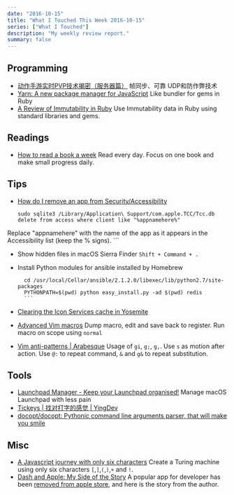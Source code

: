 ```yaml
---
date: "2016-10-15"
title: "What I Touched This Week 2016-10-15"
series: ["What I Touched"]
description: "My weekly review report."
summary: false
---
```


## Programming

* [动作手游实时PVP技术揭密（服务器篇）][1] 帧同步、可靠 UDP和防作弊技术
* [Yarn: A new package manager for JavaScript][2] Like bundler for gems in Ruby
* [A Review of Immutability in Ruby][3] Use Immutability data in Ruby using standard libraries and gems.

<!--more-->

## Readings

* [How to read a book a week][4] Read every day. Focus on one book and make small progress daily.

## Tips

* [How do I remove an app from Security/Accessibility][5]

    ```
    sudo sqlite3 /Library/Application\ Support/com.apple.TCC/Tcc.db
    delete from access where client like "%appnamehere%"
Replace "appnamehere" with the name of the app as it appears in the Accessibility list (keep the % signs).
    ```
* Show hidden files in macOS Sierra Finder `Shift + Command + .`
* Install Python modules for ansible installed by Homebrew

    ```
      cd /usr/local/Cellar/ansible/2.1.2.0/libexec/lib/python2.7/site-packages
      PYTHONPATH=$(pwd) python easy_install.py -ad $(pwd) redis
      ```

* [Clearing the Icon Services cache in Yosemite][6]
* [Advanced Vim macros][7] Dump macro, edit and save back to register. Run macro on scope using `normal`
* [Vim anti-patterns | Arabesque][8] Usage of `gi`, `g;`, `g,`. Use `s` as motion after action. Use `@:` to repeat command, `&` and `g&` to repeat substitution.

## Tools

* [Launchpad Manager - Keep your Launchpad organised!][9] Manage macOS Launchpad with less pain
* [Tickeys | 找对打字的感觉 | YingDev][10]
* [docopt/docopt: Pythonic command line arguments parser, that will make you smile][11]

## Misc

* [A Javascript journey with only six characters][12] Create a Turing machine using only six characters `[`,`]`,`(`,`)`,`+` and `!`.
* [Dash and Apple: My Side of the Story][13] A popular app for developer has been [removed from apple store][14], and here is the story from the author.

[1]:    http://gad.qq.com/article/detail/7171237?hmsr=toutiao.io&utm_medium=toutiao.io&utm_source=toutiao.io
[2]:    https://code.facebook.com/posts/1840075619545360?utm_campaign=digest&utm_medium=email&utm_source=app
[3]:    https://blog.codeship.com/a-review-of-immutability-in-ruby/
[4]:    http://www.theverge.com/tldr/2016/9/25/12284400/how-to-read-more-books
[5]:    https://discussions.apple.com/thread/5522241?tstart=0
[6]:    http://furbo.org/2015/01/19/clearing-the-icon-services-cache-in-yosemite/
[7]:    https://sanctum.geek.nz/arabesque/advanced-vim-macros/
[8]:    https://sanctum.geek.nz/arabesque/vim-anti-patterns/
[9]:    http://launchpadmanager.com/
[10]:   http://www.yingdev.com/projects/tickeys
[11]:   https://github.com/docopt/docopt
[12]:   http://jazcash.com/a-javascript-journey-with-only-six-characters/
[13]:   https://blog.kapeli.com/dash-and-apple-my-side-of-the-story?utm_campaign=digest&utm_medium=email&utm_source=app
[14]:   https://blog.kapeli.com/apple-removed-dash-from-the-app-store#what-happened
